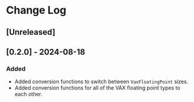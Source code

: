 # Change Log

## [Unreleased]

## [0.2.0] - 2024-08-18

### Added

- Added conversion functions to switch between `VaxFloatingPoint` sizes.
- Added conversion functions for all of the VAX floating point types to each
    other.
